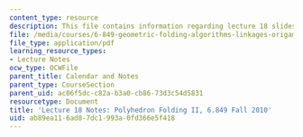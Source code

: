 ```yaml
---
content_type: resource
description: This file contains information regarding lecture 18 slides.
file: /media/courses/6-849-geometric-folding-algorithms-linkages-origami-polyhedra-fall-2012/ab89ea116ad87dc1993a0fd366e5f418_MIT6_849F12_L18.pdf
file_type: application/pdf
learning_resource_types:
- Lecture Notes
ocw_type: OCWFile
parent_title: Calendar and Notes
parent_type: CourseSection
parent_uid: ac06f5dc-c82a-b3a0-cb86-73d3c54d5831
resourcetype: Document
title: 'Lecture 18 Notes: Polyhedron Folding II, 6.849 Fall 2010'
uid: ab89ea11-6ad8-7dc1-993a-0fd366e5f418
---
```

